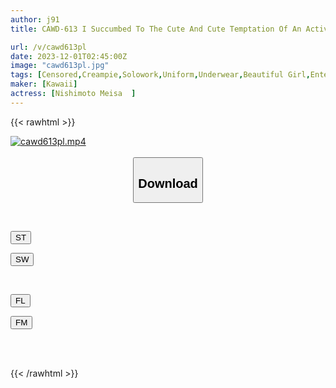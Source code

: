 ```yaml
---
author: j91
title: CAWD-613 I Succumbed To The Cute And Cute Temptation Of An Active Idol Part-time Worker And Indulged In A Secret Affair And Creampie Sex... Meisa Nishimoto

url: /v/cawd613pl
date: 2023-12-01T02:45:00Z
image: "cawd613pl.jpg"
tags: [Censored,Creampie,Solowork,Uniform,Underwear,Beautiful Girl,Entertainer	 ]
maker: [Kawaii]
actress: [Nishimoto Meisa  ]
---
```



{{< rawhtml >}}

<div class="video" data-videoid="oQP48Al4v9ixk2">
    <a href="javascript:;">
        <img src="/v/cawd613pl/cawd613pl.jpg" width="WIDTH" height="HEIGHT" alt="cawd613pl.mp4" loading="lazy">
    </a>
</div>

<script type="text/javascript" src="https://j91.asia/asset/on-demand-st.js"></script>

<br>
  <link rel="stylesheet" href="https://j91.asia/asset/bs5.css">
  
  <center>
  <button class="btn btn-primary" type="button" data-bs-toggle="collapse" data-bs-target=".multi-collapse" aria-expanded="false" aria-controls="multiCollapseExample1 multiCollapseExample2"><h2>Download</h2></button></center>
</p>
<div class="row">
  <div class="col">
    <div class="collapse multi-collapse" id="multiCollapseExample1">
      <div class="card card-body">
	      	      <br>
<div class="buttons">  
<p><a href="https://streamtape.to/v/oQP48Al4v9ixk2" target="_blank"><button class="btn-hover color-3"><i class="fa fa-download"></i> ST</button></a></p>
<p><a href="https://flaswish.com/2d1yv7fdb8n9" target="_blank"><button class="btn-hover color-2"><i class="fa fa-download"></i> SW</button></a></p></div>
    </div>
  </div>
</div>
  <div class="col">
    <div class="collapse multi-collapse" id="multiCollapseExample2">
      <div class="card card-body">
	      <br>
<div class="buttons">
<p><a href="javascript:;" target="_blank"><button class="btn-hover color-9"><i class="fa fa-download"></i> FL</button></a></p>
<p><a href="javascript:;" target="_blank"><button class="btn-hover color-8"><i class="fa fa-download"></i> FM</button></a></p></div>
<br><br>
      </div>
    </div>
  </div>
</div>

{{< /rawhtml >}}